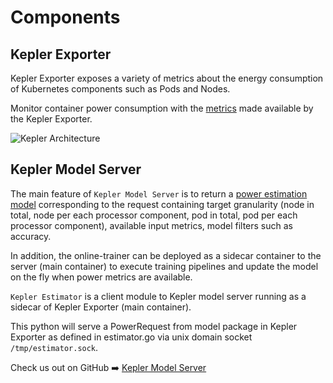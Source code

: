 # Components

## Kepler Exporter

Kepler Exporter exposes a variety of metrics about the energy consumption of Kubernetes components such as Pods and Nodes.

Monitor container power consumption with the [metrics](metrics.md) made available by the Kepler Exporter.

![Kepler Architecture](https://raw.githubusercontent.com/sustainable-computing-io/kepler/main/doc/kepler-arch.png)

## Kepler Model Server

The main feature of `Kepler Model Server` is to return a [power estimation model](../kepler_model_server/power_estimation.md) corresponding to the request containing target granularity (node in total, node per each processor component, pod in total, pod per each processor component), available input metrics, model filters such as accuracy.

In addition, the online-trainer can be deployed as a sidecar container to the server (main container) to execute training pipelines and update the model on the fly when power metrics are available.

`Kepler Estimator` is a client module to Kepler model server running as a sidecar of Kepler Exporter (main container).

This python will serve a PowerRequest from model package in Kepler Exporter as defined in estimator.go via unix domain socket `/tmp/estimator.sock`.

Check us out on GitHub ➡️ [Kepler Model Server](https://github.com/sustainable-computing-io/kepler-model-server)
